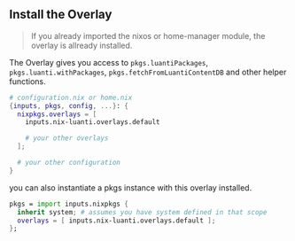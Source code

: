 ## Install the Overlay

> If you already imported the nixos or home-manager module, the overlay is allready installed.

The Overlay gives you access to `pkgs.luantiPackages`, `pkgs.luanti.withPackages`, `pkgs.fetchFromLuantiContentDB` and other helper functions.

```nix
# configuration.nix or home.nix
{inputs, pkgs, config, ...}: {
  nixpkgs.overlays = [
    inputs.nix-luanti.overlays.default

    # your other overlays
  ];

  # your other configuration
}
```

you can also instantiate a pkgs instance with this overlay installed. 

```nix
pkgs = import inputs.nixpkgs {
  inherit system; # assumes you have system defined in that scope
  overlays = [ inputs.nix-luanti.overlays.default ];
};
```
